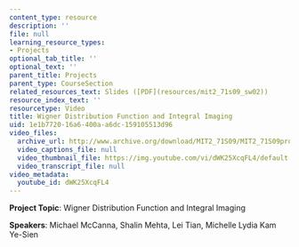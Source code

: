 ```yaml
---
content_type: resource
description: ''
file: null
learning_resource_types:
- Projects
optional_tab_title: ''
optional_text: ''
parent_title: Projects
parent_type: CourseSection
related_resources_text: Slides ([PDF](resources/mit2_71s09_sw02))
resource_index_text: ''
resourcetype: Video
title: Wigner Distribution Function and Integral Imaging
uid: 1e1b7720-16a6-400a-a6dc-159105513d96
video_files:
  archive_url: http://www.archive.org/download/MIT2_71S09/MIT2_71S09proj2_300k.mp4
  video_captions_file: null
  video_thumbnail_file: https://img.youtube.com/vi/dWK25XcqFL4/default.jpg
  video_transcript_file: null
video_metadata:
  youtube_id: dWK25XcqFL4
---
```


**Project Topic**: Wigner Distribution Function and Integral Imaging

**Speakers**: Michael McCanna, Shalin Mehta, Lei Tian, Michelle Lydia Kam Ye-Sien